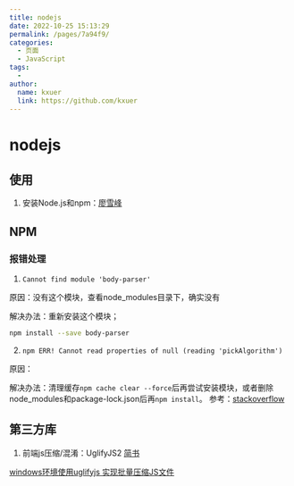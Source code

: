 ```yaml
---
title: nodejs
date: 2022-10-25 15:13:29
permalink: /pages/7a94f9/
categories:
  - 页面
  - JavaScript
tags:
  - 
author: 
  name: kxuer
  link: https://github.com/kxuer
---
```

# nodejs

## 使用

1. 安装Node.js和npm：[廖雪峰](https://www.liaoxuefeng.com/wiki/1022910821149312/1023025597810528)


## NPM

### 报错处理

1. `Cannot find module 'body-parser'`

原因：没有这个模块，查看node_modules目录下，确实没有

解决办法：重新安装这个模块；
```sh
npm install --save body-parser
```

2. `npm ERR! Cannot read properties of null (reading 'pickAlgorithm')`

原因：

解决办法：清理缓存`npm cache clear --force`后再尝试安装模块，或者删除node_modules和package-lock.json后再`npm install`。
参考：[stackoverflow](https://stackoverflow.com/questions/70019872/npm-err-cannot-read-properties-of-null-reading-pickalgorithm/70536556)


## 第三方库

1. 前端js压缩/混淆：UglifyJS2   [简书](https://www.jianshu.com/p/376d484fea27)

[windows环境使用uglifyjs 实现批量压缩JS文件](https://blog.csdn.net/HuangSongImmanuel/article/details/88845701)